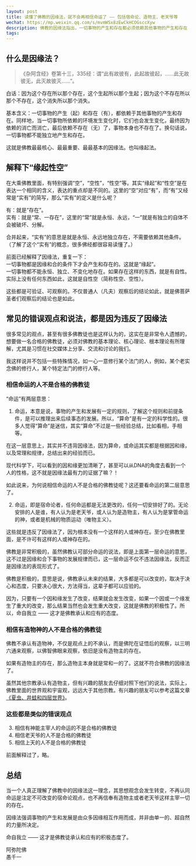 ```yaml
---
layout: post
title: 读懂了佛教的因缘法，就不会再相信命运了 —— 包括宿命论、造物主、老天爷等
wechat: https://mp.weixin.qq.com/s/mvmWSx8zEwCkHCOGsccXyw
description: 佛教的因缘法指出，一切事物的产生和存在都必须依赖其他事物的产生和存在（简称：缘起），换句话说，一切事物都不会独立地、永恒地、不变的存在（简称：自性空、性空或空性）。这就是佛教最重要的缘起性空。
tags:
---
```


## 什么是因缘法？

>《杂阿含经》卷第十三，335经：谓“此有故彼有，此起故彼起，……此无故彼无，此灭故彼灭……”。

白话：因为这个存在所以那个存在，这个生起所以那个生起；因为这个不存在所以那个不存在，这个消失所以那个消失。

基本含义：一切事物的产生（起）和存在（有），都依赖于其他事物的产生和存在。同样地，当一切事物所依赖的环境发生变化时，它们也会发生变化，最终因为依赖的消亡而消亡，最后依赖不存在（无）了，事物本身也不存在了。换句话说，一切事物都不能独立地产生和存在。

这就是佛教最最核心、最最重要、最最基本的因缘法。也叫缘起法。

## 解释下“缘起性空”

在大乘佛教里面，有特别强调“空”，“空性”，“性空”等。其实“缘起”和“性空”是在表达一个相同的含义，表达的重点却是不同的。这里的“空”对应“有”，而“有”又经常是“实有”的简写，那么“实有”的定义是什么呢？

有：就是“存在”。<br>
实有：就是“常、一存在”，这里的“常”就是永恒、永远，“一”就是有独立的自体不会被破坏、分解。

合并起来，“实有”的意思是就是永恒、永远地独立存在，不需要依赖其他条件。（了解了这个“实有”的概念，很多佛经都很容易读懂了。）

前面已经解释了因缘法，重复一下：<br>
一切事物都是因缘和合的条件下才会产生和存在的。这就是“缘起”。<br>
一切事物都不能永恒、独立、不变化地存在。如果存在这样的东西，就是有自性。实际上没有任何东西如此，这就是自性空（简称性空、空性）。

这些都是可验证、可观察的。不仅普通人（凡夫）观察后的结论如此，就是佛菩萨圣者们观察后的结论也是如此。

## 常见的错误观点和说法，都是因为违反了因缘法

很多常见的观点，甚至有很多佛教徒也是这样认为的，这实在是非常令人遗憾的，想要做一名合格的佛教徒，必须对佛教的基本理论、核心理论、根本理论有所理解，尤其是习惯在社交媒体上分享、交流和讨论的我们。

我这样说并不包括一些特殊情况，如一心一意修行某个法门的人，例如，某个老实念佛的修行人，某个特定法门的修行人等。

### 相信命运的人不是合格的佛教徒 

“命运”有两层意思：

1. 命运，本意是说，事物的产生和发展有一定的规则，了解这个规则和前提条件，是可以推理出来后续事态的发展。所以，“算命”是有一定的科学性的。很多人觉得“算命”是迷信，其实“算命”不过是一些经验总结，比如看相，手相等。

在这一层意思上，其实并不违背因缘法，因为算命，或命运其实都是根据因和缘，以及常理和规律，总结出来的经验而已。

现代科学下，可以看到的因和缘更加清晰了，甚至可以从DNA的角度去看到一个人的性格，这不就是因缘法最有力的证据了嘛？！

如此说来，为何说相信命运的人不是合格的佛教徒呢？这还要看命运的第二层意思了。

2. 命运，即是宿命论者，任何命运都是无法更改的，任何一切安排好了的。无论安排的人是谁，有人认为是老天爷，或人认为是造物主，有人认为是掌管命运的神，或者是机械的物质运动（唯物主义）。

这些就是违反了因缘法了，因为根本没有一个这样的人或神存在。至少在佛教里面，是不许可有这样的人或神存在的。

佛教是非常积极的，虽然佛教认可部分命运的说法，即是上面第一层命运的意思，这不过是因缘和合下事物的发展规律而已，这一层命运不仅不违法因缘法，反而正是因缘法的表现形式了。

佛教是积极的，意思是说，佛教承认未来的结果，大多都是可以改变的，取决于决心和态度，只要决心很大，方法得当，这辈子都可以应验的。

因为，只要有一个因和缘发生了改变，结果就会发生改变，如果一个因或一个缘发生了重大的改变，那么结果当然也会发生重大改变，这就是佛教的积极性了。所以，命自我立 —— 这才是佛教承认和应有的态度。

### 相信有造物神的人不是合格的佛教徒 

佛教不承认有造物神，不仅是观点上的不承认，而是佛陀在证悟后的观察，以三明六通来观察，以佛智佛眼来观察，依旧是没有造物主的存在。

如果有造物主的存在，那么造物主本身就是常和一的了。这就不符合佛教的因缘法了。

虽然其他宗教承认有造物主，但有兴趣的朋友去仔细对照下他们的说法，实际上，佛教里面的世界观和宇宙观，远远大于其他宗教。有兴趣的朋友可以参考这篇文章[《夏虫、井蛙和四层世界》](https://mp.weixin.qq.com/s/HpZRwttjS7obLhKpl2itMQ)。

### 这些都是类似的错误观点

3. 相信有神能主宰人的命运的不是合格的佛教徒 
4. 相信老天爷的人不是合格的佛教徒
5. 相信上天的人不是合格的佛教徒

前面解释过了，略。

## 总结

当一个人真正理解了佛教中的因缘法这一理念，其思想观念会发生转变，不再认同命运是注定不可改变的宿命论观点，也不再信奉有造物主或者老天爷这样主宰一切的存在。

因缘法强调事物的产生和发展是由众多因缘相互作用而成，并非由单一的、超自然的力量所决定。

命自我立 —— 这才是佛教徒承认和应有的积极态度了。

阿弥陀佛<br>
愚千一

